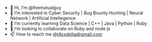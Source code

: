 - 👋 Hi, I’m @themutualguy
- 👀 I’m interested in Cyber Security | Bug Bounty Hunting | Neural Network | Artificial Intellegence 
- 🌱 I’m currently learning Data Science | C++ | Java | Python | Ruby
- 💞️ I’m looking to collaborate on Ruby and node js 
- 📫 How to reach me @t4cxdelta@gmail.com

<!---
themutualguy/themutualguy is a ✨ special ✨ repository because its `README.md` (this file) appears on your GitHub profile.
You can click the Preview link to take a look at your changes.
--->
